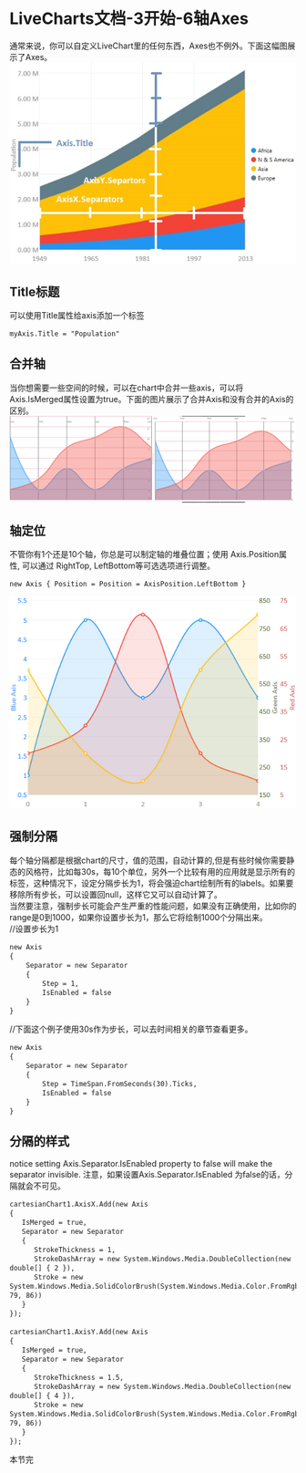 # LiveCharts文档-3开始-6轴Axes
通常来说，你可以自定义LiveChart里的任何东西，Axes也不例外。下面这幅图展示了Axes。  
![](../Images/LiveCharts/axise.jpg)

## Title标题
可以使用Title属性给axis添加一个标签
```
myAxis.Title = "Population"
```
## 合并轴
当你想需要一些空间的时候，可以在chart中合并一些axis，可以将Axis.IsMerged属性设置为true。下面的图片展示了合并Axis和没有合并的Axis的区别。  
![](../Images/LiveCharts/axiscompare.png)

## 轴定位
不管你有1个还是10个轴，你总是可以制定轴的堆叠位置；使用 Axis.Position属性, 可以通过 RightTop, LeftBottom等可选选项进行调整。  
```
new Axis { Position = Position = AxisPosition.LeftBottom }
```
![](../Images/LiveCharts/multiax.jpg)

## 强制分隔
每个轴分隔都是根据chart的尺寸，值的范围，自动计算的,但是有些时候你需要静态的风格符，比如每30s，每10个单位，另外一个比较有用的应用就是显示所有的标签，这种情况下，设定分隔步长为1，将会强迫chart绘制所有的labels。如果要移除所有步长，可以设置回null，这样它又可以自动计算了。  
当然要注意，强制步长可能会产生严重的性能问题，如果没有正确使用，比如你的range是0到1000，如果你设置步长为1，那么它将绘制1000个分隔出来。  
//设置步长为1
```
new Axis
{
    Separator = new Separator
    {
        Step = 1,
        IsEnabled = false
    }
}
```
//下面这个例子使用30s作为步长，可以去时间相关的章节查看更多。
```
new Axis
{
    Separator = new Separator
    {
        Step = TimeSpan.FromSeconds(30).Ticks,
        IsEnabled = false
    }
}
```
## 分隔的样式
notice setting Axis.Separator.IsEnabled property to false will make the separator invisible.
注意，如果设置Axis.Separator.IsEnabled 为false的话，分隔就会不可见。

```
cartesianChart1.AxisX.Add(new Axis
{
   IsMerged = true,
   Separator = new Separator
   {
      StrokeThickness = 1,
      StrokeDashArray = new System.Windows.Media.DoubleCollection(new double[] { 2 }),
      Stroke = new System.Windows.Media.SolidColorBrush(System.Windows.Media.Color.FromRgb(64, 79, 86))
   }
});
 
cartesianChart1.AxisY.Add(new Axis
{
   IsMerged = true,
   Separator = new Separator
   {
      StrokeThickness = 1.5,
      StrokeDashArray = new System.Windows.Media.DoubleCollection(new double[] { 4 }),
      Stroke = new System.Windows.Media.SolidColorBrush(System.Windows.Media.Color.FromRgb(64, 79, 86))
   }
});
```

本节完